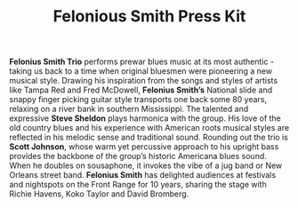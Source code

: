 ---
title: Felonious Smith Press Kit
body: >-
  **Felonius Smith Trio** performs prewar blues music at its most authentic -
  taking us back to a time when original bluesmen were pioneering a new musical
  style.

  Drawing his inspiration from the songs and styles of artists like Tampa Red and Fred McDowell, **Felonius Smith’s** National slide and snappy finger picking guitar style transports one back some 80 years, relaxing on a river bank in southern Mississippi.

  The talented and expressive **Steve Sheldon** plays harmonica with the group. His love of the old country blues and his experience with American roots musical styles are reflected in his melodic sense and traditional sound.

  Rounding out the trio is **Scott Johnson**, whose warm yet percussive approach to his upright bass provides the backbone of the group’s historic Americana blues sound. When he doubles on sousaphone, it invokes the vibe of a jug band or New Orleans street band.

  **Felonius Smith** has delighted audiences at festivals and nightspots on the Front Range for 10 years, sharing the stage with Richie Havens, Koko Taylor and David Bromberg.
pressKitItems:
  - text: Big Road Blues.mp3
    link: /images/uploads/card-og.png
electronicPressKitText: Electronic Press Kit
downloadPressKitLink: Download the complete Felonius Smith Electronic Press Kit
  (zipped folder, 26 MB)
subDownloadPressKitLink: Contains all items below
performanceVenues:
  nightclubsCafes:
    - venue: meme
    - location: meme
  fairsFestivals:
    - venue: meme
    - location: meme
---